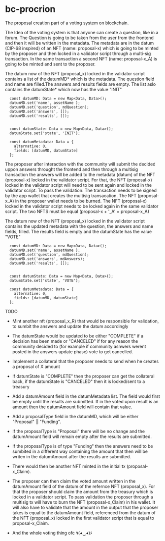 # bc-procrion
The proposal creation part of a voting system on blockchain.

The Idea of the voting system is that anyone can create a question, like in a forum. The Question is going to be taken from the user from the frontend and then it will be written in the metadata. The metadata are in the datum (CIP-68 inspired) of an NFT (name: proposal-x) which is going to be minted by the proposer and then locked in a validator script through a multi-sig transaction. In the same transaction a second NFT (name: proposal-x_A) is going to be minted and sent to the proposer.

The datum now of the NFT (proposal_x) locked in the validator script contains a list of the datumMD* which is the metadata. The question field and name are filled.The answers and results fields are empty. The list aslo contains the datumState* which now has the value "INIT"

```
  const datumMD: Data = new Map<Data, Data>();
  datumMD.set('name', assetName );
  datumMD.set('question', mdQuestion);
  datumMD.set('answers', []);
  datumMD.set('results', []);


  const datumState: Data = new Map<Data, Data>();
  datumState.set('state', 'INIT');

  const datumMetadata: Data = {
    alternative: 0,
    fields: [datumMD, datumState]
  };
```

The proposer after interaction with the community will submit the decided uppon answers throught the frontend and then through a multisig transaction the answers will be added to the metadata (datum) of the NFT (proposal-x) locked in the validator script. For that, the NFT (proposal-x) locked in the validator script will need to be sent again and locked in the validator script. To pass the validation:
The transaction needs to be signed by the app wallet that creates the multisig transacation.
The NFT (proposal-x_A) in the proposer wallet needs to be burned.
The NFT (proposal-x) locked in the validator script needs to be locked again in the same validator script.
The two NFTS must be equal (proposal-x + '_A' = proposal-x_A)

The datum now of the NFT (proposal_x) locked in the validator script contains the updated metadata with the question, the answers and name fields, filled. The results field is empty and the datumState has the value "VOTE" 


```
  const datumMD: Data = new Map<Data, Data>();
  datumMD.set('name', assetName );
  datumMD.set('question', mdQuestion);
  datumMD.set('answers', mdAnswers);
  datumMD.set('results', []);


  const datumState: Data = new Map<Data, Data>();
  datumState.set('state', 'VOTE');

  const datumMetadata: Data = {
    alternative: 0,
    fields: [datumMD, datumState]
  };
```



TODO

* Mint another nft (proposal_x_R) that would be responsible for validation, to sumbit the answers and update the datum accordingly
* The datumState would be updated to be either "COMPLETE" if a decision has been made or "CANCELED" if for any reason the community decided to (for example if community asnwers werent posted in the answers update phase) vote to get cancelled.
* Implement a collateral that the proposer needs to send when he creates a proposal of X amount
* If datumState is "COMPLETE" then the proposer can get the collateral back, if the datumState is "CANCELED" then it is locked/sent to a treasury

* Add a datumAmount  field in the datumMetadata list. The field  would first be empty until the results are submitted. If in the voted upon result is an amount then the datumAmount field will contain that value.
* Add a proposalType field in the datumMD, which will be either "Proposal" || "Funding".
* If the proposalType is "Proposal" there will be no change and the datumAmount field will remain empty after the results are submitted.
* If the proposalType is of type "Funding" then the answers need to be sumbited in a different way containing the amount that then will be writen in the datumAmount after the results are submitted.
* There would then be another NFT minted in the initial tx (proposal-x_Claim).
* The proposer can then claim the voted amount written in the datumAmount field of the datum of the refernce NFT (proposal_x). For that the proposer should claim the amount from the treasury which is locked in a validator script. To pass validation the proposer through a multisig tx will have to burn the NFT (proposal-x_Claim) in his wallet. It will also have to validate that the amount in the output that the proposer takes is equal to the datumAmount field, referenced from the datum of the NFT (proposal_x) locked in the first validator script that is equal to proposal-x_Claim.

* And the whole voting thing ofc ٩(◕‿◕)۶
